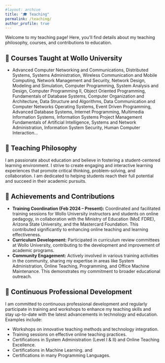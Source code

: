 ```yaml
---
#layout: archive
title: "🎓 Teaching"
permalink: /teaching/
author_profile: true
---
```



Welcome to my teaching page! Here, you'll find details about my teaching philosophy, courses, and contributions to education.

## 📘 Courses Taught at Wollo University

* Advanced Computer Networking and Communications, Distributed Systems, Systems Administration, Wireless Communication and Mobile Computing, 
Network Management and Security, Network Design, Modeling and Simulation, Computer Programming, System Analysis and Design, Computer Programming II,
Object Oriented Programming, Fundamentals of Database Systems, Computer Organization and Architecture, Data Structure and Algorithms, Data Communication and Computer Networks
Operating Systems, Event Driven Programming, Advanced Database Systems, Internet Programming, Multimedia Information Systems, Information Systems Project Management
Fundamentals of Artificial Intelligence, Systems and Network Administration, Information System Security, Human Computer Interaction...


## 🌟 Teaching Philosophy

I am passionate about education and believe in fostering a student-centered learning environment. I strive to create engaging and interactive learning experiences that promote critical thinking, problem-solving, and collaboration.  I am dedicated to helping students reach their full potential and succeed in their academic pursuits.


## 🏅 Achievements and Contributions

* **Training Coordination (Feb 2024 – Present):** Coordinated and facilitated training sessions for Wollo University instructors and students on online pedagogy, in collaboration with the Ministry of Education (MoE FDRE), Arizona State University, and the Mastercard Foundation.  This contributed significantly to enhancing online teaching and learning effectiveness.
* **Curriculum Development:**  Participated in curriculum review committees at Wollo University, contributing to the development and improvement of academic programs.
* **Community Engagement:**  Actively involved in various training activities in the community, sharing my expertise in areas like System Administration, Online Teaching, Programming, and Office Machine Maintenance.  This demonstrates my commitment to broader educational outreach.


## 🌱 Continuous Professional Development

I am committed to continuous professional development and regularly participate in training and workshops to enhance my teaching skills and stay up-to-date with the latest advancements in technology and education. Examples include:

* Workshops on innovative teaching methods and technology integration.
* Training sessions on effective online teaching practices.
* Certifications in System Administration (Level I & II) and Online Teaching Excellence.
* Certifications in Machine Learning. and 
* Certifications in many Programming Languages.
